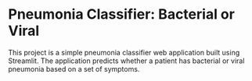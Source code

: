 # Pneumonia Classifier: Bacterial or Viral #
This project is a simple pneumonia classifier web application built using Streamlit. The application predicts whether a patient has bacterial or viral pneumonia based on a set of symptoms.
